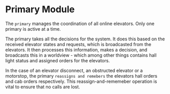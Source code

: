 # Primary Module  

The `primary` manages the coordination of all online elevators. Only one primary is active at a time. 

The primary takes all the decisions for the system. It does this based on the received elevator states and requests, which is broadcasted from the elevators. It then processes this information, makes a decision, and broadcasts this in a worldview - which among other things contains hall light status and assigned orders for the elevators.

In the case of an elevator disconnect, an obstructed elevator or a motorstop, the primary `reassigns and remebers` the elevators hall orders and cab orders respectively. This reassign-and-rememeber operation is vital to ensure that no calls are lost.